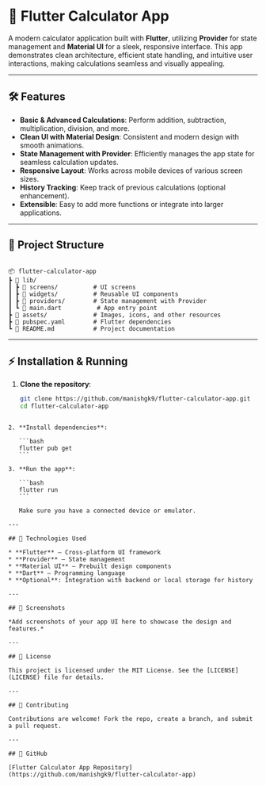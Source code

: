 # 📱 Flutter Calculator App

A modern calculator application built with **Flutter**, utilizing **Provider** for state management and **Material UI** for a sleek, responsive interface. This app demonstrates clean architecture, efficient state handling, and intuitive user interactions, making calculations seamless and visually appealing.

---

## 🛠️ Features

- **Basic & Advanced Calculations**: Perform addition, subtraction, multiplication, division, and more.
- **Clean UI with Material Design**: Consistent and modern design with smooth animations.
- **State Management with Provider**: Efficiently manages the app state for seamless calculation updates.
- **Responsive Layout**: Works across mobile devices of various screen sizes.
- **History Tracking**: Keep track of previous calculations (optional enhancement).
- **Extensible**: Easy to add more functions or integrate into larger applications.

---

## 📂 Project Structure

```

📦 flutter-calculator-app
┣ 📂 lib/
┃ ┣ 📂 screens/          # UI screens
┃ ┣ 📂 widgets/          # Reusable UI components
┃ ┣ 📂 providers/        # State management with Provider
┃ ┗ 📜 main.dart          # App entry point
┣ 📂 assets/             # Images, icons, and other resources
┣ 📜 pubspec.yaml        # Flutter dependencies
┗ 📜 README.md           # Project documentation

````

---

## ⚡ Installation & Running

1. **Clone the repository**:

   ```bash
   git clone https://github.com/manishgk9/flutter-calculator-app.git
   cd flutter-calculator-app
````

2. **Install dependencies**:

   ```bash
   flutter pub get
   ```

3. **Run the app**:

   ```bash
   flutter run
   ```

   Make sure you have a connected device or emulator.

---

## 🔧 Technologies Used

* **Flutter** – Cross-platform UI framework
* **Provider** – State management
* **Material UI** – Prebuilt design components
* **Dart** – Programming language
* **Optional**: Integration with backend or local storage for history

---

## 📸 Screenshots

*Add screenshots of your app UI here to showcase the design and features.*

---

## 📄 License

This project is licensed under the MIT License. See the [LICENSE](LICENSE) file for details.

---

## 🤝 Contributing

Contributions are welcome! Fork the repo, create a branch, and submit a pull request.

---

## 🔗 GitHub

[Flutter Calculator App Repository](https://github.com/manishgk9/flutter-calculator-app)

